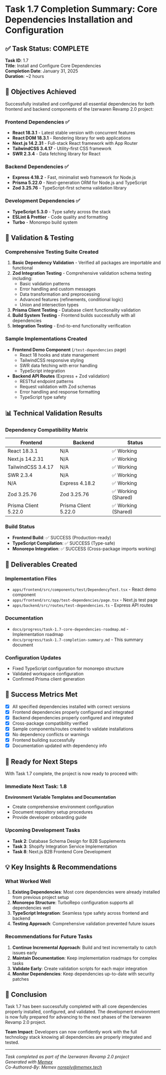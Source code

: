 # Task 1.7 Completion Summary: Core Dependencies Installation and Configuration

## ✅ Task Status: COMPLETE

**Task ID**: 1.7  
**Title**: Install and Configure Core Dependencies  
**Completion Date**: January 31, 2025  
**Duration**: ~2 hours  

## 🎯 Objectives Achieved

Successfully installed and configured all essential dependencies for both frontend and backend components of the Izerwaren Revamp 2.0 project:

### Frontend Dependencies ✅
- **React 18.3.1** - Latest stable version with concurrent features
- **React DOM 18.3.1** - Rendering library for web applications  
- **Next.js 14.2.31** - Full-stack React framework with App Router
- **TailwindCSS 3.4.17** - Utility-first CSS framework
- **SWR 2.3.4** - Data fetching library for React

### Backend Dependencies ✅
- **Express 4.18.2** - Fast, minimalist web framework for Node.js
- **Prisma 5.22.0** - Next-generation ORM for Node.js and TypeScript
- **Zod 3.25.76** - TypeScript-first schema validation library

### Development Dependencies ✅
- **TypeScript 5.3.0** - Type safety across the stack
- **ESLint & Prettier** - Code quality and formatting
- **Turbo** - Monorepo build system

## 🔬 Validation & Testing

### Comprehensive Testing Suite Created
1. **Basic Dependency Validation** - Verified all packages are importable and functional
2. **Zod Integration Testing** - Comprehensive validation schema testing including:
   - Basic validation patterns
   - Error handling and custom messages
   - Data transformation and preprocessing
   - Advanced features (refinements, conditional logic)
   - Union and intersection types
3. **Prisma Client Testing** - Database client functionality validation
4. **Build System Testing** - Frontend builds successfully with all dependencies
5. **Integration Testing** - End-to-end functionality verification

### Sample Implementations Created
- **Frontend Demo Component** (`/test-dependencies` page)
  - React 18 hooks and state management
  - TailwindCSS responsive styling  
  - SWR data fetching with error handling
  - TypeScript integration
- **Backend API Routes** (Express + Zod validation)
  - RESTful endpoint patterns
  - Request validation with Zod schemas
  - Error handling and response formatting
  - TypeScript type safety

## 📊 Technical Validation Results

### Dependency Compatibility Matrix
| Frontend | Backend | Status |
|----------|---------|--------|
| React 18.3.1 | N/A | ✅ Working |
| Next.js 14.2.31 | N/A | ✅ Working |
| TailwindCSS 3.4.17 | N/A | ✅ Working |
| SWR 2.3.4 | N/A | ✅ Working |
| N/A | Express 4.18.2 | ✅ Working |
| Zod 3.25.76 | Zod 3.25.76 | ✅ Working (Shared) |
| Prisma Client 5.22.0 | Prisma Client 5.22.0 | ✅ Working (Shared) |

### Build Status
- **Frontend Build**: ✅ SUCCESS (Production-ready)
- **TypeScript Compilation**: ✅ SUCCESS (Type-safe)
- **Monorepo Integration**: ✅ SUCCESS (Cross-package imports working)

## 📁 Deliverables Created

### Implementation Files
- `apps/frontend/src/components/test/DependencyTest.tsx` - React demo component
- `apps/frontend/src/app/test-dependencies/page.tsx` - Next.js test page
- `apps/backend/src/routes/test-dependencies.ts` - Express API routes

### Documentation
- `docs/progress/task-1.7-core-dependencies-roadmap.md` - Implementation roadmap
- `docs/progress/task-1.7-completion-summary.md` - This summary document

### Configuration Updates
- Fixed TypeScript configuration for monorepo structure
- Validated workspace configuration
- Confirmed Prisma client generation

## 🎯 Success Metrics Met

- [x] All specified dependencies installed with correct versions
- [x] Frontend dependencies properly configured and integrated
- [x] Backend dependencies properly configured and integrated  
- [x] Cross-package compatibility verified
- [x] Sample components/routes created to validate installations
- [x] No dependency conflicts or warnings
- [x] Frontend building successfully
- [x] Documentation updated with dependency info

## 🚀 Ready for Next Steps

With Task 1.7 complete, the project is now ready to proceed with:

### Immediate Next Task: 1.8
**Environment Variable Templates and Documentation**
- Create comprehensive environment configuration
- Document repository setup procedures
- Provide developer onboarding guide

### Upcoming Development Tasks
- **Task 2**: Database Schema Design for B2B Supplements
- **Task 3**: Shopify Integration Service Implementation
- **Task 8**: Next.js B2B Frontend Core Development

## 💡 Key Insights & Recommendations

### What Worked Well
1. **Existing Dependencies**: Most core dependencies were already installed from previous project setup
2. **Monorepo Structure**: TurboRepo configuration supports all dependencies well
3. **TypeScript Integration**: Seamless type safety across frontend and backend
4. **Testing Approach**: Comprehensive validation prevented future issues

### Recommendations for Future Tasks
1. **Continue Incremental Approach**: Build and test incrementally to catch issues early
2. **Maintain Documentation**: Keep implementation roadmaps for complex tasks
3. **Validate Early**: Create validation scripts for each major integration
4. **Monitor Dependencies**: Keep dependencies up-to-date with security patches

## 🎉 Conclusion

Task 1.7 has been successfully completed with all core dependencies properly installed, configured, and validated. The development environment is now fully prepared for advancing to the next phases of the Izerwaren Revamp 2.0 project.

**Team Impact**: Developers can now confidently work with the full technology stack knowing all dependencies are properly integrated and tested.

---
*Task completed as part of the Izerwaren Revamp 2.0 project*  
*Generated with [Memex](https://memex.tech)*  
*Co-Authored-By: Memex <noreply@memex.tech>*